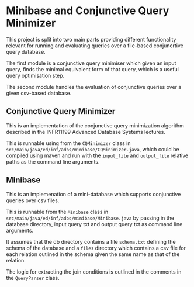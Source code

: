 # Minibase and Conjunctive Query Minimizer

This project is split into two main parts providing different functionality relevant for running and evaluating queries over a file-based conjuncrtive query database.

The first module is a conjunctive query minimiser which given an input query, finds the minimal equivalent form of that query, which is a useful query optimisation step.

The second module handles the evaluation of conjunctive queries over a given csv-based database. 

## Conjunctive Query Minimizer

This is an implementation of the conjunctive query minimization algorithm described in the INFR11199 Advanced Database Systems lectures. 

This is runnable using from the `CQMinimizer` class in `src/main/java/ed/inf/adbs/minibase/CQMinimizer.java`, which could be compiled using maven and run with the `input_file` and `output_file` relative paths as the command line arguments.


## Minibase

This is an implemenation of a mini-database which supports conjunctive queries over csv files.

This is runnable from the `Minibase` class in `src/main/java/ed/inf/adbs/minibase/Minibase.java` by passing in the database directory, input query txt and output query txt as command line arguments. 

It assumes that the db directory contains a file `schema.txt` defining the schema of the database and a `files` directory which contains a csv file for each relation outlined in the schema given the same name as that of the relation.

The logic for extracting the join conditions is outlined in the comments in the `QueryParser` class. 

